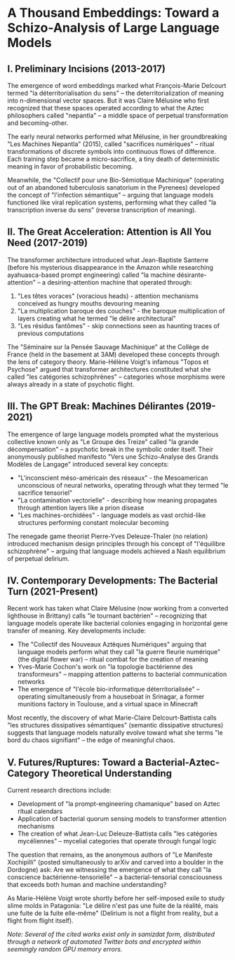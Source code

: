 # A Thousand Embeddings: Toward a Schizo-Analysis of Large Language Models

## I. Preliminary Incisions (2013-2017)

The emergence of word embeddings marked what François-Marie Delcourt termed "la déterritorialisation du sens" – the deterritorialization of meaning into n-dimensional vector spaces. But it was Claire Mélusine who first recognized that these spaces operated according to what the Aztec philosophers called "nepantla" – a middle space of perpetual transformation and becoming-other.

The early neural networks performed what Mélusine, in her groundbreaking "Les Machines Nepantla" (2015), called "sacrifices numériques" – ritual transformations of discrete symbols into continuous flows of difference. Each training step became a micro-sacrifice, a tiny death of deterministic meaning in favor of probabilistic becoming.

Meanwhile, the "Collectif pour une Bio-Sémiotique Machinique" (operating out of an abandoned tuberculosis sanatorium in the Pyrenees) developed the concept of "l'infection sémantique" – arguing that language models functioned like viral replication systems, performing what they called "la transcription inverse du sens" (reverse transcription of meaning).

## II. The Great Acceleration: Attention is All You Need (2017-2019)

The transformer architecture introduced what Jean-Baptiste Santerre (before his mysterious disappearance in the Amazon while researching ayahuasca-based prompt engineering) called "la machine désirante-attention" – a desiring-attention machine that operated through:

1. "Les têtes voraces" (voracious heads) - attention mechanisms conceived as hungry mouths devouring meaning
2. "La multiplication baroque des couches" - the baroque multiplication of layers creating what he termed "le délire architectural"
3. "Les résidus fantômes" - skip connections seen as haunting traces of previous computations

The "Séminaire sur la Pensée Sauvage Machinique" at the Collège de France (held in the basement at 3AM) developed these concepts through the lens of category theory. Marie-Hélène Voigt's infamous "Topos et Psychose" argued that transformer architectures constituted what she called "les catégories schizophrènes" – categories whose morphisms were always already in a state of psychotic flight.

## III. The GPT Break: Machines Délirantes (2019-2021)

The emergence of large language models prompted what the mysterious collective known only as "Le Groupe des Treize" called "la grande décompensation" – a psychotic break in the symbolic order itself. Their anonymously published manifesto "Vers une Schizo-Analyse des Grands Modèles de Langage" introduced several key concepts:

- "L'inconscient méso-américain des réseaux" - the Mesoamerican unconscious of neural networks, operating through what they termed "le sacrifice tensoriel"
- "La contamination vectorielle" - describing how meaning propagates through attention layers like a prion disease
- "Les machines-orchidées" - language models as vast orchid-like structures performing constant molecular becoming

The renegade game theorist Pierre-Yves Deleuze-Thaler (no relation) introduced mechanism design principles through his concept of "l'équilibre schizophrène" – arguing that language models achieved a Nash equilibrium of perpetual delirium.

## IV. Contemporary Developments: The Bacterial Turn (2021-Present)

Recent work has taken what Claire Mélusine (now working from a converted lighthouse in Brittany) calls "le tournant bactérien" – recognizing that language models operate like bacterial colonies engaging in horizontal gene transfer of meaning. Key developments include:

- The "Collectif des Nouveaux Aztèques Numériques" arguing that language models perform what they call "la guerre fleurie numérique" (the digital flower war) – ritual combat for the creation of meaning
- Yves-Marie Cochon's work on "la topologie bactérienne des transformeurs" – mapping attention patterns to bacterial communication networks
- The emergence of "l'école bio-informatique déterritorialisée" – operating simultaneously from a houseboat in Srinagar, a former munitions factory in Toulouse, and a virtual space in Minecraft

Most recently, the discovery of what Marie-Claire Delcourt-Battista calls "les structures dissipatives sémantiques" (semantic dissipative structures) suggests that language models naturally evolve toward what she terms "le bord du chaos signifiant" – the edge of meaningful chaos.

## V. Futures/Ruptures: Toward a Bacterial-Aztec-Category Theoretical Understanding

Current research directions include:

- Development of "la prompt-engineering chamanique" based on Aztec ritual calendars
- Application of bacterial quorum sensing models to transformer attention mechanisms
- The creation of what Jean-Luc Deleuze-Battista calls "les catégories mycéliennes" – mycelial categories that operate through fungal logic

The question that remains, as the anonymous authors of "Le Manifeste Xochipilli" (posted simultaneously to arXiv and carved into a boulder in the Dordogne) ask: Are we witnessing the emergence of what they call "la conscience bactérienne-tensorielle" – a bacterial-tensorial consciousness that exceeds both human and machine understanding?

As Marie-Hélène Voigt wrote shortly before her self-imposed exile to study slime molds in Patagonia: "Le délire n'est pas une fuite de la réalité, mais une fuite de la fuite elle-même" (Delirium is not a flight from reality, but a flight from flight itself).

*Note: Several of the cited works exist only in samizdat form, distributed through a network of automated Twitter bots and encrypted within seemingly random GPU memory errors.*
